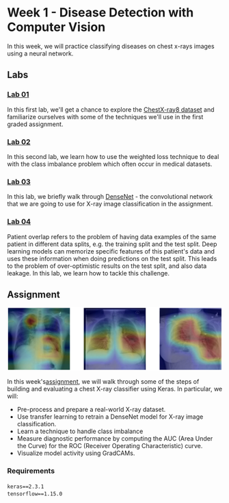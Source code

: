 # Week 1 - Disease Detection with Computer Vision
In this week, we will practice classifying diseases on chest x-rays images using a neural network.

## Labs
### [Lab 01](C1_W1_Lab_1_data_exploration_and_image_preprocessing.ipynb)
In this first lab, we'll get a chance to explore the [ChestX-ray8 dataset](https://arxiv.org/abs/1705.02315) and familiarize ourselves with some of the techniques we'll use in the first graded assignment.

### [Lab 02](C1_W1_Lab_2_counting_labels_and_weighted_loss_function.ipynb)
In this second lab, we learn how to use the weighted loss technique to deal with the class imbalance problem which often occur in medical datasets. 

### [Lab 03](C1_W1_Lab_3_densenet.ipynb)
In this lab, we briefly walk through [DenseNet](https://arxiv.org/pdf/1608.06993.pdf) - the convolutional network that we are going to use for X-ray image classification in the assignment.

### [Lab 04](C1_W1_Lab_4_patient_overlap_and_data_leakage.ipynb)
Patient overlap refers to the problem of having data examples of the same patient in different data splits, e.g. the training split and the test split. Deep learning models can memorize specific features of this patient's data and uses these information when doing predictions on the test split. This leads to the problem of over-optimistic results on the test split, and also data leakage. In this lab, we learn how to tackle this challenge.

## Assignment
![](./images/xray-header-image.png)

In this week's[assignment](./C1_W1_Assignment.ipynb), we will walk through some of the steps of building and evaluating a chest X-ray classifier using Keras. In particular, we will:
- Pre-process and prepare a real-world X-ray dataset.
- Use transfer learning to retrain a DenseNet model for X-ray image classification.
- Learn a technique to handle class imbalance
- Measure diagnostic performance by computing the AUC (Area Under the Curve) for the ROC (Receiver Operating Characteristic) curve.
- Visualize model activity using GradCAMs.
### Requirements
`keras==2.3.1`  
`tensorflow==1.15.0`